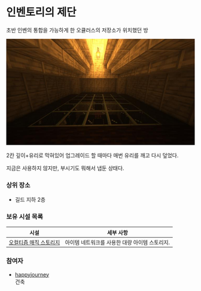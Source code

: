 # 인벤토리의 제단

초반 인벤의 통합을 가능하게 한 오큘러스의 저장소가 위치했던 방

![asdf](../../asset/buildings/inventory_altar/main.jpg)

2칸 깊이+유리로 막혀있어 업그레이드 할 때마다 매번 유리를 깨고 다시 덮었다.

지금은 사용하지 않지만, 부시기도 뭐해서 냅둔 상태다.

### 상위 장소
<!-- tag_source_open:link_list:child_spot -->
- 길드 지하 2층
<!-- tag_close -->


<!-- ### 하위 장소 목록 -->
<!-- tag_target_open:reverse_link_list:child_spot -->
<!-- tag_arg:preset:spots_inside -->
<!-- tag_close -->


<!-- ### 보유 시설 목록 -->
<!-- tag_target_open:reverse_link_list:building_spot -->
<!-- tag_arg:preset:systems_inside -->
### 보유 시설 목록
|시설|세부 사항|
|---|---|
|[오컬티즘 매직 스토리지](../systems/occultism_magic_storage.md)|아이템 네트워크를 사용한 대량 아이템 스토리지.|
<!-- tag_close -->


### 참여자
<!-- tag_source_open:link_list:member_contribute -->
- [happyjourney](../members/happyjourney.md)  
건축
<!-- tag_close-->